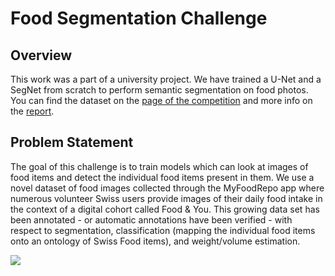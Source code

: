 # Food Segmentation Challenge

## Overview
This work was a part of a university project. We have trained a U-Net and a SegNet from scratch to perform semantic segmentation on food photos.
You can find the dataset on the [page of the competition](https://www.aicrowd.com/challenges/food-recognition-challenge) and more info on the [report](https://github.com/younik/food-segmentation/blob/main/report.pdf). 

## Problem Statement
The goal of this challenge is to train models which can look at images of food items and detect the individual food items present in them. We use a novel dataset of food images collected through the MyFoodRepo app where numerous volunteer Swiss users provide images of their daily food intake in the context of a digital cohort called Food & You. This growing data set has been annotated - or automatic annotations have been verified - with respect to segmentation, classification (mapping the individual food items onto an ontology of Swiss Food items), and weight/volume estimation.


![](https://lh5.googleusercontent.com/__pXCJiHNja5GwYVymNY9GcOmhm4GTM6JrVzhM2e0A4M-tsSxwhXfAQY9tIVaxbDqsAFAu2IxTCTBzcwEr0Bz4ehpL4WABn2-bxi8ssM92afakbj-XGPQF0b5hFU_Te9jF2PVWf1)
